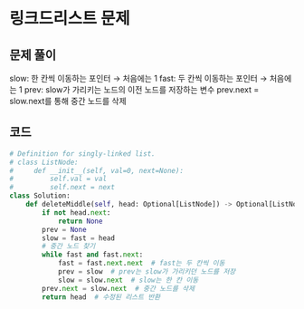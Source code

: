 # 링크드리스트 문제

## 문제 풀이
slow: 한 칸씩 이동하는 포인터 → 처음에는 1
fast: 두 칸씩 이동하는 포인터 → 처음에는 1
prev: slow가 가리키는 노드의 이전 노드를 저장하는 변수
prev.next = slow.next를 통해 중간 노드를 삭제

## 코드
```python  
# Definition for singly-linked list.
# class ListNode:
#     def __init__(self, val=0, next=None):
#         self.val = val
#         self.next = next
class Solution:
    def deleteMiddle(self, head: Optional[ListNode]) -> Optional[ListNode]:
        if not head.next:
            return None
        prev = None
        slow = fast = head
        # 중간 노드 찾기
        while fast and fast.next:
            fast = fast.next.next  # fast는 두 칸씩 이동
            prev = slow  # prev는 slow가 가리키던 노드를 저장
            slow = slow.next  # slow는 한 칸 이동
        prev.next = slow.next  # 중간 노드를 삭제
        return head  # 수정된 리스트 반환
```